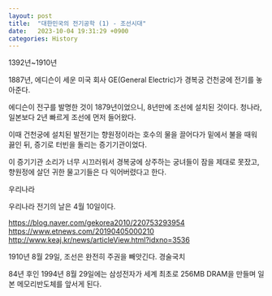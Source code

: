 ```yaml
---
layout: post
title:  "대한민국의 전기공학 (1) - 조선시대"
date:   2023-10-04 19:31:29 +0900
categories: History
---
```


1392년~1910년


1887년, 에디슨이 세운 미국 회사 GE(General Electric)가 경복궁 건천궁에 전기를 놓아준다.

에디슨이 전구를 발명한 것이 1879년이었으니, 8년만에 조선에 설치된 것이다.
청나라, 일본보다 2년 빠르게 조선에 먼저 들어왔다.

이때 건천궁에 설치된 발전기는 향원정이라는 호수의 물을 끌어다가 밑에서 불을 때워 끓인 뒤,
증기로 터빈을 돌리는 증기기관이었다.

이 증기기관 소리가 너무 시끄러워서 경복궁에 상주하는 궁녀들이 잠을 제대로 못잤고,
향원정에 살던 귀한 물고기들은 다 익어버렸다고 한다.



우리나라 

우리나라 전기의 날은 4월 10일이다.




https://blog.naver.com/gekorea2010/220753293954
https://www.etnews.com/20190405000210
http://www.keaj.kr/news/articleView.html?idxno=3536


1910년 8월 29일, 조선은 완전히 주권을 빼앗긴다. 경술국치

84년 후인 1994년 8월 29일에는 삼성전자가 세계 최초로 256MB DRAM을 만들며 일본 메모리반도체를 앞서게 된다.